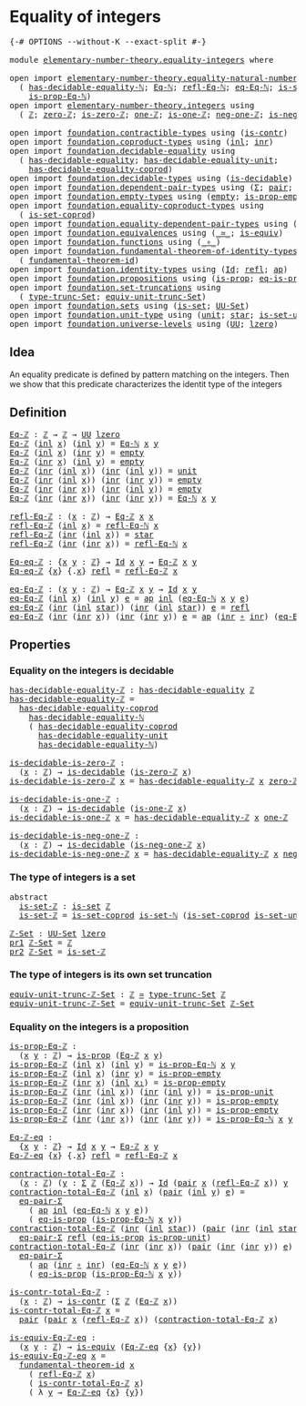 # Equality of integers

<pre class="Agda"><a id="33" class="Symbol">{-#</a> <a id="37" class="Keyword">OPTIONS</a> <a id="45" class="Pragma">--without-K</a> <a id="57" class="Pragma">--exact-split</a> <a id="71" class="Symbol">#-}</a>

<a id="76" class="Keyword">module</a> <a id="83" href="elementary-number-theory.equality-integers.html" class="Module">elementary-number-theory.equality-integers</a> <a id="126" class="Keyword">where</a>

<a id="133" class="Keyword">open</a> <a id="138" class="Keyword">import</a> <a id="145" href="elementary-number-theory.equality-natural-numbers.html" class="Module">elementary-number-theory.equality-natural-numbers</a> <a id="195" class="Keyword">using</a>
  <a id="203" class="Symbol">(</a> <a id="205" href="elementary-number-theory.equality-natural-numbers.html#2678" class="Function">has-decidable-equality-ℕ</a><a id="229" class="Symbol">;</a> <a id="231" href="elementary-number-theory.equality-natural-numbers.html#1527" class="Function">Eq-ℕ</a><a id="235" class="Symbol">;</a> <a id="237" href="elementary-number-theory.equality-natural-numbers.html#1938" class="Function">refl-Eq-ℕ</a><a id="246" class="Symbol">;</a> <a id="248" href="elementary-number-theory.equality-natural-numbers.html#2106" class="Function">eq-Eq-ℕ</a><a id="255" class="Symbol">;</a> <a id="257" href="elementary-number-theory.equality-natural-numbers.html#2249" class="Function">is-set-ℕ</a><a id="265" class="Symbol">;</a>
    <a id="271" href="elementary-number-theory.equality-natural-numbers.html#1689" class="Function">is-prop-Eq-ℕ</a><a id="283" class="Symbol">)</a>
<a id="285" class="Keyword">open</a> <a id="290" class="Keyword">import</a> <a id="297" href="elementary-number-theory.integers.html" class="Module">elementary-number-theory.integers</a> <a id="331" class="Keyword">using</a>
  <a id="339" class="Symbol">(</a> <a id="341" href="elementary-number-theory.integers.html#1867" class="Function">ℤ</a><a id="342" class="Symbol">;</a> <a id="344" href="elementary-number-theory.integers.html#2119" class="Function">zero-ℤ</a><a id="350" class="Symbol">;</a> <a id="352" href="elementary-number-theory.integers.html#2155" class="Function">is-zero-ℤ</a><a id="361" class="Symbol">;</a> <a id="363" href="elementary-number-theory.integers.html#2360" class="Function">one-ℤ</a><a id="368" class="Symbol">;</a> <a id="370" href="elementary-number-theory.integers.html#2393" class="Function">is-one-ℤ</a><a id="378" class="Symbol">;</a> <a id="380" href="elementary-number-theory.integers.html#1995" class="Function">neg-one-ℤ</a><a id="389" class="Symbol">;</a> <a id="391" href="elementary-number-theory.integers.html#2036" class="Function">is-neg-one-ℤ</a><a id="403" class="Symbol">)</a>

<a id="406" class="Keyword">open</a> <a id="411" class="Keyword">import</a> <a id="418" href="foundation.contractible-types.html" class="Module">foundation.contractible-types</a> <a id="448" class="Keyword">using</a> <a id="454" class="Symbol">(</a><a id="455" href="foundation-core.contractible-types.html#992" class="Function">is-contr</a><a id="463" class="Symbol">)</a>
<a id="465" class="Keyword">open</a> <a id="470" class="Keyword">import</a> <a id="477" href="foundation.coproduct-types.html" class="Module">foundation.coproduct-types</a> <a id="504" class="Keyword">using</a> <a id="510" class="Symbol">(</a><a id="511" href="foundation.coproduct-types.html#1239" class="InductiveConstructor">inl</a><a id="514" class="Symbol">;</a> <a id="516" href="foundation.coproduct-types.html#1262" class="InductiveConstructor">inr</a><a id="519" class="Symbol">)</a>
<a id="521" class="Keyword">open</a> <a id="526" class="Keyword">import</a> <a id="533" href="foundation.decidable-equality.html" class="Module">foundation.decidable-equality</a> <a id="563" class="Keyword">using</a>
  <a id="571" class="Symbol">(</a> <a id="573" href="foundation.decidable-equality.html#1785" class="Function">has-decidable-equality</a><a id="595" class="Symbol">;</a> <a id="597" href="foundation.decidable-equality.html#2346" class="Function">has-decidable-equality-unit</a><a id="624" class="Symbol">;</a>
    <a id="630" href="foundation.decidable-equality.html#10237" class="Function">has-decidable-equality-coprod</a><a id="659" class="Symbol">)</a>
<a id="661" class="Keyword">open</a> <a id="666" class="Keyword">import</a> <a id="673" href="foundation.decidable-types.html" class="Module">foundation.decidable-types</a> <a id="700" class="Keyword">using</a> <a id="706" class="Symbol">(</a><a id="707" href="foundation.decidable-types.html#1905" class="Function">is-decidable</a><a id="719" class="Symbol">)</a>
<a id="721" class="Keyword">open</a> <a id="726" class="Keyword">import</a> <a id="733" href="foundation.dependent-pair-types.html" class="Module">foundation.dependent-pair-types</a> <a id="765" class="Keyword">using</a> <a id="771" class="Symbol">(</a><a id="772" href="foundation-core.dependent-pair-types.html#502" class="Record">Σ</a><a id="773" class="Symbol">;</a> <a id="775" href="foundation-core.dependent-pair-types.html#575" class="InductiveConstructor">pair</a><a id="779" class="Symbol">;</a> <a id="781" href="foundation-core.dependent-pair-types.html#592" class="Field">pr1</a><a id="784" class="Symbol">;</a> <a id="786" href="foundation-core.dependent-pair-types.html#604" class="Field">pr2</a><a id="789" class="Symbol">)</a>
<a id="791" class="Keyword">open</a> <a id="796" class="Keyword">import</a> <a id="803" href="foundation.empty-types.html" class="Module">foundation.empty-types</a> <a id="826" class="Keyword">using</a> <a id="832" class="Symbol">(</a><a id="833" href="foundation-core.empty-types.html#1044" class="Datatype">empty</a><a id="838" class="Symbol">;</a> <a id="840" href="foundation-core.empty-types.html#2364" class="Function">is-prop-empty</a><a id="853" class="Symbol">)</a>
<a id="855" class="Keyword">open</a> <a id="860" class="Keyword">import</a> <a id="867" href="foundation.equality-coproduct-types.html" class="Module">foundation.equality-coproduct-types</a> <a id="903" class="Keyword">using</a>
  <a id="911" class="Symbol">(</a> <a id="913" href="foundation.equality-coproduct-types.html#11156" class="Function">is-set-coprod</a><a id="926" class="Symbol">)</a>
<a id="928" class="Keyword">open</a> <a id="933" class="Keyword">import</a> <a id="940" href="foundation.equality-dependent-pair-types.html" class="Module">foundation.equality-dependent-pair-types</a> <a id="981" class="Keyword">using</a> <a id="987" class="Symbol">(</a><a id="988" href="foundation.equality-dependent-pair-types.html#1372" class="Function">eq-pair-Σ</a><a id="997" class="Symbol">)</a>
<a id="999" class="Keyword">open</a> <a id="1004" class="Keyword">import</a> <a id="1011" href="foundation.equivalences.html" class="Module">foundation.equivalences</a> <a id="1035" class="Keyword">using</a> <a id="1041" class="Symbol">(</a><a id="1042" href="foundation-core.equivalences.html#1607" class="Function Operator">_≃_</a><a id="1045" class="Symbol">;</a> <a id="1047" href="foundation-core.equivalences.html#1542" class="Function">is-equiv</a><a id="1055" class="Symbol">)</a>
<a id="1057" class="Keyword">open</a> <a id="1062" class="Keyword">import</a> <a id="1069" href="foundation.functions.html" class="Module">foundation.functions</a> <a id="1090" class="Keyword">using</a> <a id="1096" class="Symbol">(</a><a id="1097" href="foundation-core.functions.html#407" class="Function Operator">_∘_</a><a id="1100" class="Symbol">)</a>
<a id="1102" class="Keyword">open</a> <a id="1107" class="Keyword">import</a> <a id="1114" href="foundation.fundamental-theorem-of-identity-types.html" class="Module">foundation.fundamental-theorem-of-identity-types</a> <a id="1163" class="Keyword">using</a>
  <a id="1171" class="Symbol">(</a> <a id="1173" href="foundation-core.fundamental-theorem-of-identity-types.html#1888" class="Function">fundamental-theorem-id</a><a id="1195" class="Symbol">)</a>
<a id="1197" class="Keyword">open</a> <a id="1202" class="Keyword">import</a> <a id="1209" href="foundation.identity-types.html" class="Module">foundation.identity-types</a> <a id="1235" class="Keyword">using</a> <a id="1241" class="Symbol">(</a><a id="1242" href="foundation-core.identity-types.html#1754" class="Datatype">Id</a><a id="1244" class="Symbol">;</a> <a id="1246" href="foundation-core.identity-types.html#1807" class="InductiveConstructor">refl</a><a id="1250" class="Symbol">;</a> <a id="1252" href="foundation-core.identity-types.html#3990" class="Function">ap</a><a id="1254" class="Symbol">)</a>
<a id="1256" class="Keyword">open</a> <a id="1261" class="Keyword">import</a> <a id="1268" href="foundation.propositions.html" class="Module">foundation.propositions</a> <a id="1292" class="Keyword">using</a> <a id="1298" class="Symbol">(</a><a id="1299" href="foundation-core.propositions.html#1295" class="Function">is-prop</a><a id="1306" class="Symbol">;</a> <a id="1308" href="foundation-core.propositions.html#2707" class="Function">eq-is-prop</a><a id="1318" class="Symbol">)</a>
<a id="1320" class="Keyword">open</a> <a id="1325" class="Keyword">import</a> <a id="1332" href="foundation.set-truncations.html" class="Module">foundation.set-truncations</a> <a id="1359" class="Keyword">using</a>
  <a id="1367" class="Symbol">(</a> <a id="1369" href="foundation.set-truncations.html#3498" class="Postulate">type-trunc-Set</a><a id="1383" class="Symbol">;</a> <a id="1385" href="foundation.set-truncations.html#14769" class="Function">equiv-unit-trunc-Set</a><a id="1405" class="Symbol">)</a>
<a id="1407" class="Keyword">open</a> <a id="1412" class="Keyword">import</a> <a id="1419" href="foundation.sets.html" class="Module">foundation.sets</a> <a id="1435" class="Keyword">using</a> <a id="1441" class="Symbol">(</a><a id="1442" href="foundation-core.sets.html#1099" class="Function">is-set</a><a id="1448" class="Symbol">;</a> <a id="1450" href="foundation-core.sets.html#1177" class="Function">UU-Set</a><a id="1456" class="Symbol">)</a>
<a id="1458" class="Keyword">open</a> <a id="1463" class="Keyword">import</a> <a id="1470" href="foundation.unit-type.html" class="Module">foundation.unit-type</a> <a id="1491" class="Keyword">using</a> <a id="1497" class="Symbol">(</a><a id="1498" href="foundation.unit-type.html#1075" class="Datatype">unit</a><a id="1502" class="Symbol">;</a> <a id="1504" href="foundation.unit-type.html#1099" class="InductiveConstructor">star</a><a id="1508" class="Symbol">;</a> <a id="1510" href="foundation.unit-type.html#3094" class="Function">is-set-unit</a><a id="1521" class="Symbol">;</a> <a id="1523" href="foundation.unit-type.html#2889" class="Function">is-prop-unit</a><a id="1535" class="Symbol">)</a>
<a id="1537" class="Keyword">open</a> <a id="1542" class="Keyword">import</a> <a id="1549" href="foundation.universe-levels.html" class="Module">foundation.universe-levels</a> <a id="1576" class="Keyword">using</a> <a id="1582" class="Symbol">(</a><a id="1583" href="foundation-core.universe-levels.html#222" class="Primitive">UU</a><a id="1585" class="Symbol">;</a> <a id="1587" href="Agda.Primitive.html#764" class="Primitive">lzero</a><a id="1592" class="Symbol">)</a>
</pre>
## Idea

An equality predicate is defined by pattern matching on the integers. Then we show that this predicate characterizes the identit type of the integers

## Definition

<pre class="Agda"><a id="Eq-ℤ"></a><a id="1782" href="elementary-number-theory.equality-integers.html#1782" class="Function">Eq-ℤ</a> <a id="1787" class="Symbol">:</a> <a id="1789" href="elementary-number-theory.integers.html#1867" class="Function">ℤ</a> <a id="1791" class="Symbol">→</a> <a id="1793" href="elementary-number-theory.integers.html#1867" class="Function">ℤ</a> <a id="1795" class="Symbol">→</a> <a id="1797" href="foundation-core.universe-levels.html#222" class="Primitive">UU</a> <a id="1800" href="Agda.Primitive.html#764" class="Primitive">lzero</a>
<a id="1806" href="elementary-number-theory.equality-integers.html#1782" class="Function">Eq-ℤ</a> <a id="1811" class="Symbol">(</a><a id="1812" href="foundation.coproduct-types.html#1239" class="InductiveConstructor">inl</a> <a id="1816" href="elementary-number-theory.equality-integers.html#1816" class="Bound">x</a><a id="1817" class="Symbol">)</a> <a id="1819" class="Symbol">(</a><a id="1820" href="foundation.coproduct-types.html#1239" class="InductiveConstructor">inl</a> <a id="1824" href="elementary-number-theory.equality-integers.html#1824" class="Bound">y</a><a id="1825" class="Symbol">)</a> <a id="1827" class="Symbol">=</a> <a id="1829" href="elementary-number-theory.equality-natural-numbers.html#1527" class="Function">Eq-ℕ</a> <a id="1834" href="elementary-number-theory.equality-integers.html#1816" class="Bound">x</a> <a id="1836" href="elementary-number-theory.equality-integers.html#1824" class="Bound">y</a>
<a id="1838" href="elementary-number-theory.equality-integers.html#1782" class="Function">Eq-ℤ</a> <a id="1843" class="Symbol">(</a><a id="1844" href="foundation.coproduct-types.html#1239" class="InductiveConstructor">inl</a> <a id="1848" href="elementary-number-theory.equality-integers.html#1848" class="Bound">x</a><a id="1849" class="Symbol">)</a> <a id="1851" class="Symbol">(</a><a id="1852" href="foundation.coproduct-types.html#1262" class="InductiveConstructor">inr</a> <a id="1856" href="elementary-number-theory.equality-integers.html#1856" class="Bound">y</a><a id="1857" class="Symbol">)</a> <a id="1859" class="Symbol">=</a> <a id="1861" href="foundation-core.empty-types.html#1044" class="Datatype">empty</a>
<a id="1867" href="elementary-number-theory.equality-integers.html#1782" class="Function">Eq-ℤ</a> <a id="1872" class="Symbol">(</a><a id="1873" href="foundation.coproduct-types.html#1262" class="InductiveConstructor">inr</a> <a id="1877" href="elementary-number-theory.equality-integers.html#1877" class="Bound">x</a><a id="1878" class="Symbol">)</a> <a id="1880" class="Symbol">(</a><a id="1881" href="foundation.coproduct-types.html#1239" class="InductiveConstructor">inl</a> <a id="1885" href="elementary-number-theory.equality-integers.html#1885" class="Bound">y</a><a id="1886" class="Symbol">)</a> <a id="1888" class="Symbol">=</a> <a id="1890" href="foundation-core.empty-types.html#1044" class="Datatype">empty</a>
<a id="1896" href="elementary-number-theory.equality-integers.html#1782" class="Function">Eq-ℤ</a> <a id="1901" class="Symbol">(</a><a id="1902" href="foundation.coproduct-types.html#1262" class="InductiveConstructor">inr</a> <a id="1906" class="Symbol">(</a><a id="1907" href="foundation.coproduct-types.html#1239" class="InductiveConstructor">inl</a> <a id="1911" href="elementary-number-theory.equality-integers.html#1911" class="Bound">x</a><a id="1912" class="Symbol">))</a> <a id="1915" class="Symbol">(</a><a id="1916" href="foundation.coproduct-types.html#1262" class="InductiveConstructor">inr</a> <a id="1920" class="Symbol">(</a><a id="1921" href="foundation.coproduct-types.html#1239" class="InductiveConstructor">inl</a> <a id="1925" href="elementary-number-theory.equality-integers.html#1925" class="Bound">y</a><a id="1926" class="Symbol">))</a> <a id="1929" class="Symbol">=</a> <a id="1931" href="foundation.unit-type.html#1075" class="Datatype">unit</a>
<a id="1936" href="elementary-number-theory.equality-integers.html#1782" class="Function">Eq-ℤ</a> <a id="1941" class="Symbol">(</a><a id="1942" href="foundation.coproduct-types.html#1262" class="InductiveConstructor">inr</a> <a id="1946" class="Symbol">(</a><a id="1947" href="foundation.coproduct-types.html#1239" class="InductiveConstructor">inl</a> <a id="1951" href="elementary-number-theory.equality-integers.html#1951" class="Bound">x</a><a id="1952" class="Symbol">))</a> <a id="1955" class="Symbol">(</a><a id="1956" href="foundation.coproduct-types.html#1262" class="InductiveConstructor">inr</a> <a id="1960" class="Symbol">(</a><a id="1961" href="foundation.coproduct-types.html#1262" class="InductiveConstructor">inr</a> <a id="1965" href="elementary-number-theory.equality-integers.html#1965" class="Bound">y</a><a id="1966" class="Symbol">))</a> <a id="1969" class="Symbol">=</a> <a id="1971" href="foundation-core.empty-types.html#1044" class="Datatype">empty</a>
<a id="1977" href="elementary-number-theory.equality-integers.html#1782" class="Function">Eq-ℤ</a> <a id="1982" class="Symbol">(</a><a id="1983" href="foundation.coproduct-types.html#1262" class="InductiveConstructor">inr</a> <a id="1987" class="Symbol">(</a><a id="1988" href="foundation.coproduct-types.html#1262" class="InductiveConstructor">inr</a> <a id="1992" href="elementary-number-theory.equality-integers.html#1992" class="Bound">x</a><a id="1993" class="Symbol">))</a> <a id="1996" class="Symbol">(</a><a id="1997" href="foundation.coproduct-types.html#1262" class="InductiveConstructor">inr</a> <a id="2001" class="Symbol">(</a><a id="2002" href="foundation.coproduct-types.html#1239" class="InductiveConstructor">inl</a> <a id="2006" href="elementary-number-theory.equality-integers.html#2006" class="Bound">y</a><a id="2007" class="Symbol">))</a> <a id="2010" class="Symbol">=</a> <a id="2012" href="foundation-core.empty-types.html#1044" class="Datatype">empty</a>
<a id="2018" href="elementary-number-theory.equality-integers.html#1782" class="Function">Eq-ℤ</a> <a id="2023" class="Symbol">(</a><a id="2024" href="foundation.coproduct-types.html#1262" class="InductiveConstructor">inr</a> <a id="2028" class="Symbol">(</a><a id="2029" href="foundation.coproduct-types.html#1262" class="InductiveConstructor">inr</a> <a id="2033" href="elementary-number-theory.equality-integers.html#2033" class="Bound">x</a><a id="2034" class="Symbol">))</a> <a id="2037" class="Symbol">(</a><a id="2038" href="foundation.coproduct-types.html#1262" class="InductiveConstructor">inr</a> <a id="2042" class="Symbol">(</a><a id="2043" href="foundation.coproduct-types.html#1262" class="InductiveConstructor">inr</a> <a id="2047" href="elementary-number-theory.equality-integers.html#2047" class="Bound">y</a><a id="2048" class="Symbol">))</a> <a id="2051" class="Symbol">=</a> <a id="2053" href="elementary-number-theory.equality-natural-numbers.html#1527" class="Function">Eq-ℕ</a> <a id="2058" href="elementary-number-theory.equality-integers.html#2033" class="Bound">x</a> <a id="2060" href="elementary-number-theory.equality-integers.html#2047" class="Bound">y</a>

<a id="refl-Eq-ℤ"></a><a id="2063" href="elementary-number-theory.equality-integers.html#2063" class="Function">refl-Eq-ℤ</a> <a id="2073" class="Symbol">:</a> <a id="2075" class="Symbol">(</a><a id="2076" href="elementary-number-theory.equality-integers.html#2076" class="Bound">x</a> <a id="2078" class="Symbol">:</a> <a id="2080" href="elementary-number-theory.integers.html#1867" class="Function">ℤ</a><a id="2081" class="Symbol">)</a> <a id="2083" class="Symbol">→</a> <a id="2085" href="elementary-number-theory.equality-integers.html#1782" class="Function">Eq-ℤ</a> <a id="2090" href="elementary-number-theory.equality-integers.html#2076" class="Bound">x</a> <a id="2092" href="elementary-number-theory.equality-integers.html#2076" class="Bound">x</a>
<a id="2094" href="elementary-number-theory.equality-integers.html#2063" class="Function">refl-Eq-ℤ</a> <a id="2104" class="Symbol">(</a><a id="2105" href="foundation.coproduct-types.html#1239" class="InductiveConstructor">inl</a> <a id="2109" href="elementary-number-theory.equality-integers.html#2109" class="Bound">x</a><a id="2110" class="Symbol">)</a> <a id="2112" class="Symbol">=</a> <a id="2114" href="elementary-number-theory.equality-natural-numbers.html#1938" class="Function">refl-Eq-ℕ</a> <a id="2124" href="elementary-number-theory.equality-integers.html#2109" class="Bound">x</a>
<a id="2126" href="elementary-number-theory.equality-integers.html#2063" class="Function">refl-Eq-ℤ</a> <a id="2136" class="Symbol">(</a><a id="2137" href="foundation.coproduct-types.html#1262" class="InductiveConstructor">inr</a> <a id="2141" class="Symbol">(</a><a id="2142" href="foundation.coproduct-types.html#1239" class="InductiveConstructor">inl</a> <a id="2146" href="elementary-number-theory.equality-integers.html#2146" class="Bound">x</a><a id="2147" class="Symbol">))</a> <a id="2150" class="Symbol">=</a> <a id="2152" href="foundation.unit-type.html#1099" class="InductiveConstructor">star</a>
<a id="2157" href="elementary-number-theory.equality-integers.html#2063" class="Function">refl-Eq-ℤ</a> <a id="2167" class="Symbol">(</a><a id="2168" href="foundation.coproduct-types.html#1262" class="InductiveConstructor">inr</a> <a id="2172" class="Symbol">(</a><a id="2173" href="foundation.coproduct-types.html#1262" class="InductiveConstructor">inr</a> <a id="2177" href="elementary-number-theory.equality-integers.html#2177" class="Bound">x</a><a id="2178" class="Symbol">))</a> <a id="2181" class="Symbol">=</a> <a id="2183" href="elementary-number-theory.equality-natural-numbers.html#1938" class="Function">refl-Eq-ℕ</a> <a id="2193" href="elementary-number-theory.equality-integers.html#2177" class="Bound">x</a>

<a id="Eq-eq-ℤ"></a><a id="2196" href="elementary-number-theory.equality-integers.html#2196" class="Function">Eq-eq-ℤ</a> <a id="2204" class="Symbol">:</a> <a id="2206" class="Symbol">{</a><a id="2207" href="elementary-number-theory.equality-integers.html#2207" class="Bound">x</a> <a id="2209" href="elementary-number-theory.equality-integers.html#2209" class="Bound">y</a> <a id="2211" class="Symbol">:</a> <a id="2213" href="elementary-number-theory.integers.html#1867" class="Function">ℤ</a><a id="2214" class="Symbol">}</a> <a id="2216" class="Symbol">→</a> <a id="2218" href="foundation-core.identity-types.html#1754" class="Datatype">Id</a> <a id="2221" href="elementary-number-theory.equality-integers.html#2207" class="Bound">x</a> <a id="2223" href="elementary-number-theory.equality-integers.html#2209" class="Bound">y</a> <a id="2225" class="Symbol">→</a> <a id="2227" href="elementary-number-theory.equality-integers.html#1782" class="Function">Eq-ℤ</a> <a id="2232" href="elementary-number-theory.equality-integers.html#2207" class="Bound">x</a> <a id="2234" href="elementary-number-theory.equality-integers.html#2209" class="Bound">y</a>
<a id="2236" href="elementary-number-theory.equality-integers.html#2196" class="Function">Eq-eq-ℤ</a> <a id="2244" class="Symbol">{</a><a id="2245" href="elementary-number-theory.equality-integers.html#2245" class="Bound">x</a><a id="2246" class="Symbol">}</a> <a id="2248" class="Symbol">{</a><a id="2249" class="DottedPattern Symbol">.</a><a id="2250" href="elementary-number-theory.equality-integers.html#2245" class="DottedPattern Bound">x</a><a id="2251" class="Symbol">}</a> <a id="2253" href="foundation-core.identity-types.html#1807" class="InductiveConstructor">refl</a> <a id="2258" class="Symbol">=</a> <a id="2260" href="elementary-number-theory.equality-integers.html#2063" class="Function">refl-Eq-ℤ</a> <a id="2270" href="elementary-number-theory.equality-integers.html#2245" class="Bound">x</a>

<a id="eq-Eq-ℤ"></a><a id="2273" href="elementary-number-theory.equality-integers.html#2273" class="Function">eq-Eq-ℤ</a> <a id="2281" class="Symbol">:</a> <a id="2283" class="Symbol">(</a><a id="2284" href="elementary-number-theory.equality-integers.html#2284" class="Bound">x</a> <a id="2286" href="elementary-number-theory.equality-integers.html#2286" class="Bound">y</a> <a id="2288" class="Symbol">:</a> <a id="2290" href="elementary-number-theory.integers.html#1867" class="Function">ℤ</a><a id="2291" class="Symbol">)</a> <a id="2293" class="Symbol">→</a> <a id="2295" href="elementary-number-theory.equality-integers.html#1782" class="Function">Eq-ℤ</a> <a id="2300" href="elementary-number-theory.equality-integers.html#2284" class="Bound">x</a> <a id="2302" href="elementary-number-theory.equality-integers.html#2286" class="Bound">y</a> <a id="2304" class="Symbol">→</a> <a id="2306" href="foundation-core.identity-types.html#1754" class="Datatype">Id</a> <a id="2309" href="elementary-number-theory.equality-integers.html#2284" class="Bound">x</a> <a id="2311" href="elementary-number-theory.equality-integers.html#2286" class="Bound">y</a>
<a id="2313" href="elementary-number-theory.equality-integers.html#2273" class="Function">eq-Eq-ℤ</a> <a id="2321" class="Symbol">(</a><a id="2322" href="foundation.coproduct-types.html#1239" class="InductiveConstructor">inl</a> <a id="2326" href="elementary-number-theory.equality-integers.html#2326" class="Bound">x</a><a id="2327" class="Symbol">)</a> <a id="2329" class="Symbol">(</a><a id="2330" href="foundation.coproduct-types.html#1239" class="InductiveConstructor">inl</a> <a id="2334" href="elementary-number-theory.equality-integers.html#2334" class="Bound">y</a><a id="2335" class="Symbol">)</a> <a id="2337" href="elementary-number-theory.equality-integers.html#2337" class="Bound">e</a> <a id="2339" class="Symbol">=</a> <a id="2341" href="foundation-core.identity-types.html#3990" class="Function">ap</a> <a id="2344" href="foundation.coproduct-types.html#1239" class="InductiveConstructor">inl</a> <a id="2348" class="Symbol">(</a><a id="2349" href="elementary-number-theory.equality-natural-numbers.html#2106" class="Function">eq-Eq-ℕ</a> <a id="2357" href="elementary-number-theory.equality-integers.html#2326" class="Bound">x</a> <a id="2359" href="elementary-number-theory.equality-integers.html#2334" class="Bound">y</a> <a id="2361" href="elementary-number-theory.equality-integers.html#2337" class="Bound">e</a><a id="2362" class="Symbol">)</a>
<a id="2364" href="elementary-number-theory.equality-integers.html#2273" class="Function">eq-Eq-ℤ</a> <a id="2372" class="Symbol">(</a><a id="2373" href="foundation.coproduct-types.html#1262" class="InductiveConstructor">inr</a> <a id="2377" class="Symbol">(</a><a id="2378" href="foundation.coproduct-types.html#1239" class="InductiveConstructor">inl</a> <a id="2382" href="foundation.unit-type.html#1099" class="InductiveConstructor">star</a><a id="2386" class="Symbol">))</a> <a id="2389" class="Symbol">(</a><a id="2390" href="foundation.coproduct-types.html#1262" class="InductiveConstructor">inr</a> <a id="2394" class="Symbol">(</a><a id="2395" href="foundation.coproduct-types.html#1239" class="InductiveConstructor">inl</a> <a id="2399" href="foundation.unit-type.html#1099" class="InductiveConstructor">star</a><a id="2403" class="Symbol">))</a> <a id="2406" href="elementary-number-theory.equality-integers.html#2406" class="Bound">e</a> <a id="2408" class="Symbol">=</a> <a id="2410" href="foundation-core.identity-types.html#1807" class="InductiveConstructor">refl</a>
<a id="2415" href="elementary-number-theory.equality-integers.html#2273" class="Function">eq-Eq-ℤ</a> <a id="2423" class="Symbol">(</a><a id="2424" href="foundation.coproduct-types.html#1262" class="InductiveConstructor">inr</a> <a id="2428" class="Symbol">(</a><a id="2429" href="foundation.coproduct-types.html#1262" class="InductiveConstructor">inr</a> <a id="2433" href="elementary-number-theory.equality-integers.html#2433" class="Bound">x</a><a id="2434" class="Symbol">))</a> <a id="2437" class="Symbol">(</a><a id="2438" href="foundation.coproduct-types.html#1262" class="InductiveConstructor">inr</a> <a id="2442" class="Symbol">(</a><a id="2443" href="foundation.coproduct-types.html#1262" class="InductiveConstructor">inr</a> <a id="2447" href="elementary-number-theory.equality-integers.html#2447" class="Bound">y</a><a id="2448" class="Symbol">))</a> <a id="2451" href="elementary-number-theory.equality-integers.html#2451" class="Bound">e</a> <a id="2453" class="Symbol">=</a> <a id="2455" href="foundation-core.identity-types.html#3990" class="Function">ap</a> <a id="2458" class="Symbol">(</a><a id="2459" href="foundation.coproduct-types.html#1262" class="InductiveConstructor">inr</a> <a id="2463" href="foundation-core.functions.html#407" class="Function Operator">∘</a> <a id="2465" href="foundation.coproduct-types.html#1262" class="InductiveConstructor">inr</a><a id="2468" class="Symbol">)</a> <a id="2470" class="Symbol">(</a><a id="2471" href="elementary-number-theory.equality-natural-numbers.html#2106" class="Function">eq-Eq-ℕ</a> <a id="2479" href="elementary-number-theory.equality-integers.html#2433" class="Bound">x</a> <a id="2481" href="elementary-number-theory.equality-integers.html#2447" class="Bound">y</a> <a id="2483" href="elementary-number-theory.equality-integers.html#2451" class="Bound">e</a><a id="2484" class="Symbol">)</a>
</pre>
## Properties

### Equality on the integers is decidable

<pre class="Agda"><a id="has-decidable-equality-ℤ"></a><a id="2557" href="elementary-number-theory.equality-integers.html#2557" class="Function">has-decidable-equality-ℤ</a> <a id="2582" class="Symbol">:</a> <a id="2584" href="foundation.decidable-equality.html#1785" class="Function">has-decidable-equality</a> <a id="2607" href="elementary-number-theory.integers.html#1867" class="Function">ℤ</a>
<a id="2609" href="elementary-number-theory.equality-integers.html#2557" class="Function">has-decidable-equality-ℤ</a> <a id="2634" class="Symbol">=</a>
  <a id="2638" href="foundation.decidable-equality.html#10237" class="Function">has-decidable-equality-coprod</a>
    <a id="2672" href="elementary-number-theory.equality-natural-numbers.html#2678" class="Function">has-decidable-equality-ℕ</a>
    <a id="2701" class="Symbol">(</a> <a id="2703" href="foundation.decidable-equality.html#10237" class="Function">has-decidable-equality-coprod</a>
      <a id="2739" href="foundation.decidable-equality.html#2346" class="Function">has-decidable-equality-unit</a>
      <a id="2773" href="elementary-number-theory.equality-natural-numbers.html#2678" class="Function">has-decidable-equality-ℕ</a><a id="2797" class="Symbol">)</a>

<a id="is-decidable-is-zero-ℤ"></a><a id="2800" href="elementary-number-theory.equality-integers.html#2800" class="Function">is-decidable-is-zero-ℤ</a> <a id="2823" class="Symbol">:</a>
  <a id="2827" class="Symbol">(</a><a id="2828" href="elementary-number-theory.equality-integers.html#2828" class="Bound">x</a> <a id="2830" class="Symbol">:</a> <a id="2832" href="elementary-number-theory.integers.html#1867" class="Function">ℤ</a><a id="2833" class="Symbol">)</a> <a id="2835" class="Symbol">→</a> <a id="2837" href="foundation.decidable-types.html#1905" class="Function">is-decidable</a> <a id="2850" class="Symbol">(</a><a id="2851" href="elementary-number-theory.integers.html#2155" class="Function">is-zero-ℤ</a> <a id="2861" href="elementary-number-theory.equality-integers.html#2828" class="Bound">x</a><a id="2862" class="Symbol">)</a>
<a id="2864" href="elementary-number-theory.equality-integers.html#2800" class="Function">is-decidable-is-zero-ℤ</a> <a id="2887" href="elementary-number-theory.equality-integers.html#2887" class="Bound">x</a> <a id="2889" class="Symbol">=</a> <a id="2891" href="elementary-number-theory.equality-integers.html#2557" class="Function">has-decidable-equality-ℤ</a> <a id="2916" href="elementary-number-theory.equality-integers.html#2887" class="Bound">x</a> <a id="2918" href="elementary-number-theory.integers.html#2119" class="Function">zero-ℤ</a>

<a id="is-decidable-is-one-ℤ"></a><a id="2926" href="elementary-number-theory.equality-integers.html#2926" class="Function">is-decidable-is-one-ℤ</a> <a id="2948" class="Symbol">:</a>
  <a id="2952" class="Symbol">(</a><a id="2953" href="elementary-number-theory.equality-integers.html#2953" class="Bound">x</a> <a id="2955" class="Symbol">:</a> <a id="2957" href="elementary-number-theory.integers.html#1867" class="Function">ℤ</a><a id="2958" class="Symbol">)</a> <a id="2960" class="Symbol">→</a> <a id="2962" href="foundation.decidable-types.html#1905" class="Function">is-decidable</a> <a id="2975" class="Symbol">(</a><a id="2976" href="elementary-number-theory.integers.html#2393" class="Function">is-one-ℤ</a> <a id="2985" href="elementary-number-theory.equality-integers.html#2953" class="Bound">x</a><a id="2986" class="Symbol">)</a>
<a id="2988" href="elementary-number-theory.equality-integers.html#2926" class="Function">is-decidable-is-one-ℤ</a> <a id="3010" href="elementary-number-theory.equality-integers.html#3010" class="Bound">x</a> <a id="3012" class="Symbol">=</a> <a id="3014" href="elementary-number-theory.equality-integers.html#2557" class="Function">has-decidable-equality-ℤ</a> <a id="3039" href="elementary-number-theory.equality-integers.html#3010" class="Bound">x</a> <a id="3041" href="elementary-number-theory.integers.html#2360" class="Function">one-ℤ</a>

<a id="is-decidable-is-neg-one-ℤ"></a><a id="3048" href="elementary-number-theory.equality-integers.html#3048" class="Function">is-decidable-is-neg-one-ℤ</a> <a id="3074" class="Symbol">:</a>
  <a id="3078" class="Symbol">(</a><a id="3079" href="elementary-number-theory.equality-integers.html#3079" class="Bound">x</a> <a id="3081" class="Symbol">:</a> <a id="3083" href="elementary-number-theory.integers.html#1867" class="Function">ℤ</a><a id="3084" class="Symbol">)</a> <a id="3086" class="Symbol">→</a> <a id="3088" href="foundation.decidable-types.html#1905" class="Function">is-decidable</a> <a id="3101" class="Symbol">(</a><a id="3102" href="elementary-number-theory.integers.html#2036" class="Function">is-neg-one-ℤ</a> <a id="3115" href="elementary-number-theory.equality-integers.html#3079" class="Bound">x</a><a id="3116" class="Symbol">)</a>
<a id="3118" href="elementary-number-theory.equality-integers.html#3048" class="Function">is-decidable-is-neg-one-ℤ</a> <a id="3144" href="elementary-number-theory.equality-integers.html#3144" class="Bound">x</a> <a id="3146" class="Symbol">=</a> <a id="3148" href="elementary-number-theory.equality-integers.html#2557" class="Function">has-decidable-equality-ℤ</a> <a id="3173" href="elementary-number-theory.equality-integers.html#3144" class="Bound">x</a> <a id="3175" href="elementary-number-theory.integers.html#1995" class="Function">neg-one-ℤ</a>
</pre>
### The type of integers is a set

<pre class="Agda"><a id="3233" class="Keyword">abstract</a>
  <a id="is-set-ℤ"></a><a id="3244" href="elementary-number-theory.equality-integers.html#3244" class="Function">is-set-ℤ</a> <a id="3253" class="Symbol">:</a> <a id="3255" href="foundation-core.sets.html#1099" class="Function">is-set</a> <a id="3262" href="elementary-number-theory.integers.html#1867" class="Function">ℤ</a>
  <a id="3266" href="elementary-number-theory.equality-integers.html#3244" class="Function">is-set-ℤ</a> <a id="3275" class="Symbol">=</a> <a id="3277" href="foundation.equality-coproduct-types.html#11156" class="Function">is-set-coprod</a> <a id="3291" href="elementary-number-theory.equality-natural-numbers.html#2249" class="Function">is-set-ℕ</a> <a id="3300" class="Symbol">(</a><a id="3301" href="foundation.equality-coproduct-types.html#11156" class="Function">is-set-coprod</a> <a id="3315" href="foundation.unit-type.html#3094" class="Function">is-set-unit</a> <a id="3327" href="elementary-number-theory.equality-natural-numbers.html#2249" class="Function">is-set-ℕ</a><a id="3335" class="Symbol">)</a>

<a id="ℤ-Set"></a><a id="3338" href="elementary-number-theory.equality-integers.html#3338" class="Function">ℤ-Set</a> <a id="3344" class="Symbol">:</a> <a id="3346" href="foundation-core.sets.html#1177" class="Function">UU-Set</a> <a id="3353" href="Agda.Primitive.html#764" class="Primitive">lzero</a>
<a id="3359" href="foundation-core.dependent-pair-types.html#592" class="Field">pr1</a> <a id="3363" href="elementary-number-theory.equality-integers.html#3338" class="Function">ℤ-Set</a> <a id="3369" class="Symbol">=</a> <a id="3371" href="elementary-number-theory.integers.html#1867" class="Function">ℤ</a>
<a id="3373" href="foundation-core.dependent-pair-types.html#604" class="Field">pr2</a> <a id="3377" href="elementary-number-theory.equality-integers.html#3338" class="Function">ℤ-Set</a> <a id="3383" class="Symbol">=</a> <a id="3385" href="elementary-number-theory.equality-integers.html#3244" class="Function">is-set-ℤ</a>
</pre>
### The type of integers is its own set truncation

<pre class="Agda"><a id="equiv-unit-trunc-ℤ-Set"></a><a id="3459" href="elementary-number-theory.equality-integers.html#3459" class="Function">equiv-unit-trunc-ℤ-Set</a> <a id="3482" class="Symbol">:</a> <a id="3484" href="elementary-number-theory.integers.html#1867" class="Function">ℤ</a> <a id="3486" href="foundation-core.equivalences.html#1607" class="Function Operator">≃</a> <a id="3488" href="foundation.set-truncations.html#3498" class="Postulate">type-trunc-Set</a> <a id="3503" href="elementary-number-theory.integers.html#1867" class="Function">ℤ</a>
<a id="3505" href="elementary-number-theory.equality-integers.html#3459" class="Function">equiv-unit-trunc-ℤ-Set</a> <a id="3528" class="Symbol">=</a> <a id="3530" href="foundation.set-truncations.html#14769" class="Function">equiv-unit-trunc-Set</a> <a id="3551" href="elementary-number-theory.equality-integers.html#3338" class="Function">ℤ-Set</a>
</pre>
### Equality on the integers is a proposition

<pre class="Agda"><a id="is-prop-Eq-ℤ"></a><a id="3617" href="elementary-number-theory.equality-integers.html#3617" class="Function">is-prop-Eq-ℤ</a> <a id="3630" class="Symbol">:</a>
  <a id="3634" class="Symbol">(</a><a id="3635" href="elementary-number-theory.equality-integers.html#3635" class="Bound">x</a> <a id="3637" href="elementary-number-theory.equality-integers.html#3637" class="Bound">y</a> <a id="3639" class="Symbol">:</a> <a id="3641" href="elementary-number-theory.integers.html#1867" class="Function">ℤ</a><a id="3642" class="Symbol">)</a> <a id="3644" class="Symbol">→</a> <a id="3646" href="foundation-core.propositions.html#1295" class="Function">is-prop</a> <a id="3654" class="Symbol">(</a><a id="3655" href="elementary-number-theory.equality-integers.html#1782" class="Function">Eq-ℤ</a> <a id="3660" href="elementary-number-theory.equality-integers.html#3635" class="Bound">x</a> <a id="3662" href="elementary-number-theory.equality-integers.html#3637" class="Bound">y</a><a id="3663" class="Symbol">)</a>
<a id="3665" href="elementary-number-theory.equality-integers.html#3617" class="Function">is-prop-Eq-ℤ</a> <a id="3678" class="Symbol">(</a><a id="3679" href="foundation.coproduct-types.html#1239" class="InductiveConstructor">inl</a> <a id="3683" href="elementary-number-theory.equality-integers.html#3683" class="Bound">x</a><a id="3684" class="Symbol">)</a> <a id="3686" class="Symbol">(</a><a id="3687" href="foundation.coproduct-types.html#1239" class="InductiveConstructor">inl</a> <a id="3691" href="elementary-number-theory.equality-integers.html#3691" class="Bound">y</a><a id="3692" class="Symbol">)</a> <a id="3694" class="Symbol">=</a> <a id="3696" href="elementary-number-theory.equality-natural-numbers.html#1689" class="Function">is-prop-Eq-ℕ</a> <a id="3709" href="elementary-number-theory.equality-integers.html#3683" class="Bound">x</a> <a id="3711" href="elementary-number-theory.equality-integers.html#3691" class="Bound">y</a>
<a id="3713" href="elementary-number-theory.equality-integers.html#3617" class="Function">is-prop-Eq-ℤ</a> <a id="3726" class="Symbol">(</a><a id="3727" href="foundation.coproduct-types.html#1239" class="InductiveConstructor">inl</a> <a id="3731" href="elementary-number-theory.equality-integers.html#3731" class="Bound">x</a><a id="3732" class="Symbol">)</a> <a id="3734" class="Symbol">(</a><a id="3735" href="foundation.coproduct-types.html#1262" class="InductiveConstructor">inr</a> <a id="3739" href="elementary-number-theory.equality-integers.html#3739" class="Bound">y</a><a id="3740" class="Symbol">)</a> <a id="3742" class="Symbol">=</a> <a id="3744" href="foundation-core.empty-types.html#2364" class="Function">is-prop-empty</a>
<a id="3758" href="elementary-number-theory.equality-integers.html#3617" class="Function">is-prop-Eq-ℤ</a> <a id="3771" class="Symbol">(</a><a id="3772" href="foundation.coproduct-types.html#1262" class="InductiveConstructor">inr</a> <a id="3776" href="elementary-number-theory.equality-integers.html#3776" class="Bound">x</a><a id="3777" class="Symbol">)</a> <a id="3779" class="Symbol">(</a><a id="3780" href="foundation.coproduct-types.html#1239" class="InductiveConstructor">inl</a> <a id="3784" href="elementary-number-theory.equality-integers.html#3784" class="Bound">x₁</a><a id="3786" class="Symbol">)</a> <a id="3788" class="Symbol">=</a> <a id="3790" href="foundation-core.empty-types.html#2364" class="Function">is-prop-empty</a>
<a id="3804" href="elementary-number-theory.equality-integers.html#3617" class="Function">is-prop-Eq-ℤ</a> <a id="3817" class="Symbol">(</a><a id="3818" href="foundation.coproduct-types.html#1262" class="InductiveConstructor">inr</a> <a id="3822" class="Symbol">(</a><a id="3823" href="foundation.coproduct-types.html#1239" class="InductiveConstructor">inl</a> <a id="3827" href="elementary-number-theory.equality-integers.html#3827" class="Bound">x</a><a id="3828" class="Symbol">))</a> <a id="3831" class="Symbol">(</a><a id="3832" href="foundation.coproduct-types.html#1262" class="InductiveConstructor">inr</a> <a id="3836" class="Symbol">(</a><a id="3837" href="foundation.coproduct-types.html#1239" class="InductiveConstructor">inl</a> <a id="3841" href="elementary-number-theory.equality-integers.html#3841" class="Bound">y</a><a id="3842" class="Symbol">))</a> <a id="3845" class="Symbol">=</a> <a id="3847" href="foundation.unit-type.html#2889" class="Function">is-prop-unit</a>
<a id="3860" href="elementary-number-theory.equality-integers.html#3617" class="Function">is-prop-Eq-ℤ</a> <a id="3873" class="Symbol">(</a><a id="3874" href="foundation.coproduct-types.html#1262" class="InductiveConstructor">inr</a> <a id="3878" class="Symbol">(</a><a id="3879" href="foundation.coproduct-types.html#1239" class="InductiveConstructor">inl</a> <a id="3883" href="elementary-number-theory.equality-integers.html#3883" class="Bound">x</a><a id="3884" class="Symbol">))</a> <a id="3887" class="Symbol">(</a><a id="3888" href="foundation.coproduct-types.html#1262" class="InductiveConstructor">inr</a> <a id="3892" class="Symbol">(</a><a id="3893" href="foundation.coproduct-types.html#1262" class="InductiveConstructor">inr</a> <a id="3897" href="elementary-number-theory.equality-integers.html#3897" class="Bound">y</a><a id="3898" class="Symbol">))</a> <a id="3901" class="Symbol">=</a> <a id="3903" href="foundation-core.empty-types.html#2364" class="Function">is-prop-empty</a>
<a id="3917" href="elementary-number-theory.equality-integers.html#3617" class="Function">is-prop-Eq-ℤ</a> <a id="3930" class="Symbol">(</a><a id="3931" href="foundation.coproduct-types.html#1262" class="InductiveConstructor">inr</a> <a id="3935" class="Symbol">(</a><a id="3936" href="foundation.coproduct-types.html#1262" class="InductiveConstructor">inr</a> <a id="3940" href="elementary-number-theory.equality-integers.html#3940" class="Bound">x</a><a id="3941" class="Symbol">))</a> <a id="3944" class="Symbol">(</a><a id="3945" href="foundation.coproduct-types.html#1262" class="InductiveConstructor">inr</a> <a id="3949" class="Symbol">(</a><a id="3950" href="foundation.coproduct-types.html#1239" class="InductiveConstructor">inl</a> <a id="3954" href="elementary-number-theory.equality-integers.html#3954" class="Bound">y</a><a id="3955" class="Symbol">))</a> <a id="3958" class="Symbol">=</a> <a id="3960" href="foundation-core.empty-types.html#2364" class="Function">is-prop-empty</a>
<a id="3974" href="elementary-number-theory.equality-integers.html#3617" class="Function">is-prop-Eq-ℤ</a> <a id="3987" class="Symbol">(</a><a id="3988" href="foundation.coproduct-types.html#1262" class="InductiveConstructor">inr</a> <a id="3992" class="Symbol">(</a><a id="3993" href="foundation.coproduct-types.html#1262" class="InductiveConstructor">inr</a> <a id="3997" href="elementary-number-theory.equality-integers.html#3997" class="Bound">x</a><a id="3998" class="Symbol">))</a> <a id="4001" class="Symbol">(</a><a id="4002" href="foundation.coproduct-types.html#1262" class="InductiveConstructor">inr</a> <a id="4006" class="Symbol">(</a><a id="4007" href="foundation.coproduct-types.html#1262" class="InductiveConstructor">inr</a> <a id="4011" href="elementary-number-theory.equality-integers.html#4011" class="Bound">y</a><a id="4012" class="Symbol">))</a> <a id="4015" class="Symbol">=</a> <a id="4017" href="elementary-number-theory.equality-natural-numbers.html#1689" class="Function">is-prop-Eq-ℕ</a> <a id="4030" href="elementary-number-theory.equality-integers.html#3997" class="Bound">x</a> <a id="4032" href="elementary-number-theory.equality-integers.html#4011" class="Bound">y</a>

<a id="Eq-ℤ-eq"></a><a id="4035" href="elementary-number-theory.equality-integers.html#4035" class="Function">Eq-ℤ-eq</a> <a id="4043" class="Symbol">:</a>
  <a id="4047" class="Symbol">{</a><a id="4048" href="elementary-number-theory.equality-integers.html#4048" class="Bound">x</a> <a id="4050" href="elementary-number-theory.equality-integers.html#4050" class="Bound">y</a> <a id="4052" class="Symbol">:</a> <a id="4054" href="elementary-number-theory.integers.html#1867" class="Function">ℤ</a><a id="4055" class="Symbol">}</a> <a id="4057" class="Symbol">→</a> <a id="4059" href="foundation-core.identity-types.html#1754" class="Datatype">Id</a> <a id="4062" href="elementary-number-theory.equality-integers.html#4048" class="Bound">x</a> <a id="4064" href="elementary-number-theory.equality-integers.html#4050" class="Bound">y</a> <a id="4066" class="Symbol">→</a> <a id="4068" href="elementary-number-theory.equality-integers.html#1782" class="Function">Eq-ℤ</a> <a id="4073" href="elementary-number-theory.equality-integers.html#4048" class="Bound">x</a> <a id="4075" href="elementary-number-theory.equality-integers.html#4050" class="Bound">y</a>
<a id="4077" href="elementary-number-theory.equality-integers.html#4035" class="Function">Eq-ℤ-eq</a> <a id="4085" class="Symbol">{</a><a id="4086" href="elementary-number-theory.equality-integers.html#4086" class="Bound">x</a><a id="4087" class="Symbol">}</a> <a id="4089" class="Symbol">{</a><a id="4090" class="DottedPattern Symbol">.</a><a id="4091" href="elementary-number-theory.equality-integers.html#4086" class="DottedPattern Bound">x</a><a id="4092" class="Symbol">}</a> <a id="4094" href="foundation-core.identity-types.html#1807" class="InductiveConstructor">refl</a> <a id="4099" class="Symbol">=</a> <a id="4101" href="elementary-number-theory.equality-integers.html#2063" class="Function">refl-Eq-ℤ</a> <a id="4111" href="elementary-number-theory.equality-integers.html#4086" class="Bound">x</a>

<a id="contraction-total-Eq-ℤ"></a><a id="4114" href="elementary-number-theory.equality-integers.html#4114" class="Function">contraction-total-Eq-ℤ</a> <a id="4137" class="Symbol">:</a>
  <a id="4141" class="Symbol">(</a><a id="4142" href="elementary-number-theory.equality-integers.html#4142" class="Bound">x</a> <a id="4144" class="Symbol">:</a> <a id="4146" href="elementary-number-theory.integers.html#1867" class="Function">ℤ</a><a id="4147" class="Symbol">)</a> <a id="4149" class="Symbol">(</a><a id="4150" href="elementary-number-theory.equality-integers.html#4150" class="Bound">y</a> <a id="4152" class="Symbol">:</a> <a id="4154" href="foundation-core.dependent-pair-types.html#502" class="Record">Σ</a> <a id="4156" href="elementary-number-theory.integers.html#1867" class="Function">ℤ</a> <a id="4158" class="Symbol">(</a><a id="4159" href="elementary-number-theory.equality-integers.html#1782" class="Function">Eq-ℤ</a> <a id="4164" href="elementary-number-theory.equality-integers.html#4142" class="Bound">x</a><a id="4165" class="Symbol">))</a> <a id="4168" class="Symbol">→</a> <a id="4170" href="foundation-core.identity-types.html#1754" class="Datatype">Id</a> <a id="4173" class="Symbol">(</a><a id="4174" href="foundation-core.dependent-pair-types.html#575" class="InductiveConstructor">pair</a> <a id="4179" href="elementary-number-theory.equality-integers.html#4142" class="Bound">x</a> <a id="4181" class="Symbol">(</a><a id="4182" href="elementary-number-theory.equality-integers.html#2063" class="Function">refl-Eq-ℤ</a> <a id="4192" href="elementary-number-theory.equality-integers.html#4142" class="Bound">x</a><a id="4193" class="Symbol">))</a> <a id="4196" href="elementary-number-theory.equality-integers.html#4150" class="Bound">y</a>
<a id="4198" href="elementary-number-theory.equality-integers.html#4114" class="Function">contraction-total-Eq-ℤ</a> <a id="4221" class="Symbol">(</a><a id="4222" href="foundation.coproduct-types.html#1239" class="InductiveConstructor">inl</a> <a id="4226" href="elementary-number-theory.equality-integers.html#4226" class="Bound">x</a><a id="4227" class="Symbol">)</a> <a id="4229" class="Symbol">(</a><a id="4230" href="foundation-core.dependent-pair-types.html#575" class="InductiveConstructor">pair</a> <a id="4235" class="Symbol">(</a><a id="4236" href="foundation.coproduct-types.html#1239" class="InductiveConstructor">inl</a> <a id="4240" href="elementary-number-theory.equality-integers.html#4240" class="Bound">y</a><a id="4241" class="Symbol">)</a> <a id="4243" href="elementary-number-theory.equality-integers.html#4243" class="Bound">e</a><a id="4244" class="Symbol">)</a> <a id="4246" class="Symbol">=</a>
  <a id="4250" href="foundation.equality-dependent-pair-types.html#1372" class="Function">eq-pair-Σ</a>
    <a id="4264" class="Symbol">(</a> <a id="4266" href="foundation-core.identity-types.html#3990" class="Function">ap</a> <a id="4269" href="foundation.coproduct-types.html#1239" class="InductiveConstructor">inl</a> <a id="4273" class="Symbol">(</a><a id="4274" href="elementary-number-theory.equality-natural-numbers.html#2106" class="Function">eq-Eq-ℕ</a> <a id="4282" href="elementary-number-theory.equality-integers.html#4226" class="Bound">x</a> <a id="4284" href="elementary-number-theory.equality-integers.html#4240" class="Bound">y</a> <a id="4286" href="elementary-number-theory.equality-integers.html#4243" class="Bound">e</a><a id="4287" class="Symbol">))</a>
    <a id="4294" class="Symbol">(</a> <a id="4296" href="foundation-core.propositions.html#2707" class="Function">eq-is-prop</a> <a id="4307" class="Symbol">(</a><a id="4308" href="elementary-number-theory.equality-natural-numbers.html#1689" class="Function">is-prop-Eq-ℕ</a> <a id="4321" href="elementary-number-theory.equality-integers.html#4226" class="Bound">x</a> <a id="4323" href="elementary-number-theory.equality-integers.html#4240" class="Bound">y</a><a id="4324" class="Symbol">))</a>
<a id="4327" href="elementary-number-theory.equality-integers.html#4114" class="Function">contraction-total-Eq-ℤ</a> <a id="4350" class="Symbol">(</a><a id="4351" href="foundation.coproduct-types.html#1262" class="InductiveConstructor">inr</a> <a id="4355" class="Symbol">(</a><a id="4356" href="foundation.coproduct-types.html#1239" class="InductiveConstructor">inl</a> <a id="4360" href="foundation.unit-type.html#1099" class="InductiveConstructor">star</a><a id="4364" class="Symbol">))</a> <a id="4367" class="Symbol">(</a><a id="4368" href="foundation-core.dependent-pair-types.html#575" class="InductiveConstructor">pair</a> <a id="4373" class="Symbol">(</a><a id="4374" href="foundation.coproduct-types.html#1262" class="InductiveConstructor">inr</a> <a id="4378" class="Symbol">(</a><a id="4379" href="foundation.coproduct-types.html#1239" class="InductiveConstructor">inl</a> <a id="4383" href="foundation.unit-type.html#1099" class="InductiveConstructor">star</a><a id="4387" class="Symbol">))</a> <a id="4390" href="elementary-number-theory.equality-integers.html#4390" class="Bound">e</a><a id="4391" class="Symbol">)</a> <a id="4393" class="Symbol">=</a>
  <a id="4397" href="foundation.equality-dependent-pair-types.html#1372" class="Function">eq-pair-Σ</a> <a id="4407" href="foundation-core.identity-types.html#1807" class="InductiveConstructor">refl</a> <a id="4412" class="Symbol">(</a><a id="4413" href="foundation-core.propositions.html#2707" class="Function">eq-is-prop</a> <a id="4424" href="foundation.unit-type.html#2889" class="Function">is-prop-unit</a><a id="4436" class="Symbol">)</a>
<a id="4438" href="elementary-number-theory.equality-integers.html#4114" class="Function">contraction-total-Eq-ℤ</a> <a id="4461" class="Symbol">(</a><a id="4462" href="foundation.coproduct-types.html#1262" class="InductiveConstructor">inr</a> <a id="4466" class="Symbol">(</a><a id="4467" href="foundation.coproduct-types.html#1262" class="InductiveConstructor">inr</a> <a id="4471" href="elementary-number-theory.equality-integers.html#4471" class="Bound">x</a><a id="4472" class="Symbol">))</a> <a id="4475" class="Symbol">(</a><a id="4476" href="foundation-core.dependent-pair-types.html#575" class="InductiveConstructor">pair</a> <a id="4481" class="Symbol">(</a><a id="4482" href="foundation.coproduct-types.html#1262" class="InductiveConstructor">inr</a> <a id="4486" class="Symbol">(</a><a id="4487" href="foundation.coproduct-types.html#1262" class="InductiveConstructor">inr</a> <a id="4491" href="elementary-number-theory.equality-integers.html#4491" class="Bound">y</a><a id="4492" class="Symbol">))</a> <a id="4495" href="elementary-number-theory.equality-integers.html#4495" class="Bound">e</a><a id="4496" class="Symbol">)</a> <a id="4498" class="Symbol">=</a>
  <a id="4502" href="foundation.equality-dependent-pair-types.html#1372" class="Function">eq-pair-Σ</a>
    <a id="4516" class="Symbol">(</a> <a id="4518" href="foundation-core.identity-types.html#3990" class="Function">ap</a> <a id="4521" class="Symbol">(</a><a id="4522" href="foundation.coproduct-types.html#1262" class="InductiveConstructor">inr</a> <a id="4526" href="foundation-core.functions.html#407" class="Function Operator">∘</a> <a id="4528" href="foundation.coproduct-types.html#1262" class="InductiveConstructor">inr</a><a id="4531" class="Symbol">)</a> <a id="4533" class="Symbol">(</a><a id="4534" href="elementary-number-theory.equality-natural-numbers.html#2106" class="Function">eq-Eq-ℕ</a> <a id="4542" href="elementary-number-theory.equality-integers.html#4471" class="Bound">x</a> <a id="4544" href="elementary-number-theory.equality-integers.html#4491" class="Bound">y</a> <a id="4546" href="elementary-number-theory.equality-integers.html#4495" class="Bound">e</a><a id="4547" class="Symbol">))</a>
    <a id="4554" class="Symbol">(</a> <a id="4556" href="foundation-core.propositions.html#2707" class="Function">eq-is-prop</a> <a id="4567" class="Symbol">(</a><a id="4568" href="elementary-number-theory.equality-natural-numbers.html#1689" class="Function">is-prop-Eq-ℕ</a> <a id="4581" href="elementary-number-theory.equality-integers.html#4471" class="Bound">x</a> <a id="4583" href="elementary-number-theory.equality-integers.html#4491" class="Bound">y</a><a id="4584" class="Symbol">))</a>

<a id="is-contr-total-Eq-ℤ"></a><a id="4588" href="elementary-number-theory.equality-integers.html#4588" class="Function">is-contr-total-Eq-ℤ</a> <a id="4608" class="Symbol">:</a>
  <a id="4612" class="Symbol">(</a><a id="4613" href="elementary-number-theory.equality-integers.html#4613" class="Bound">x</a> <a id="4615" class="Symbol">:</a> <a id="4617" href="elementary-number-theory.integers.html#1867" class="Function">ℤ</a><a id="4618" class="Symbol">)</a> <a id="4620" class="Symbol">→</a> <a id="4622" href="foundation-core.contractible-types.html#992" class="Function">is-contr</a> <a id="4631" class="Symbol">(</a><a id="4632" href="foundation-core.dependent-pair-types.html#502" class="Record">Σ</a> <a id="4634" href="elementary-number-theory.integers.html#1867" class="Function">ℤ</a> <a id="4636" class="Symbol">(</a><a id="4637" href="elementary-number-theory.equality-integers.html#1782" class="Function">Eq-ℤ</a> <a id="4642" href="elementary-number-theory.equality-integers.html#4613" class="Bound">x</a><a id="4643" class="Symbol">))</a>
<a id="4646" href="elementary-number-theory.equality-integers.html#4588" class="Function">is-contr-total-Eq-ℤ</a> <a id="4666" href="elementary-number-theory.equality-integers.html#4666" class="Bound">x</a> <a id="4668" class="Symbol">=</a>
  <a id="4672" href="foundation-core.dependent-pair-types.html#575" class="InductiveConstructor">pair</a> <a id="4677" class="Symbol">(</a><a id="4678" href="foundation-core.dependent-pair-types.html#575" class="InductiveConstructor">pair</a> <a id="4683" href="elementary-number-theory.equality-integers.html#4666" class="Bound">x</a> <a id="4685" class="Symbol">(</a><a id="4686" href="elementary-number-theory.equality-integers.html#2063" class="Function">refl-Eq-ℤ</a> <a id="4696" href="elementary-number-theory.equality-integers.html#4666" class="Bound">x</a><a id="4697" class="Symbol">))</a> <a id="4700" class="Symbol">(</a><a id="4701" href="elementary-number-theory.equality-integers.html#4114" class="Function">contraction-total-Eq-ℤ</a> <a id="4724" href="elementary-number-theory.equality-integers.html#4666" class="Bound">x</a><a id="4725" class="Symbol">)</a>

<a id="is-equiv-Eq-ℤ-eq"></a><a id="4728" href="elementary-number-theory.equality-integers.html#4728" class="Function">is-equiv-Eq-ℤ-eq</a> <a id="4745" class="Symbol">:</a>
  <a id="4749" class="Symbol">(</a><a id="4750" href="elementary-number-theory.equality-integers.html#4750" class="Bound">x</a> <a id="4752" href="elementary-number-theory.equality-integers.html#4752" class="Bound">y</a> <a id="4754" class="Symbol">:</a> <a id="4756" href="elementary-number-theory.integers.html#1867" class="Function">ℤ</a><a id="4757" class="Symbol">)</a> <a id="4759" class="Symbol">→</a> <a id="4761" href="foundation-core.equivalences.html#1542" class="Function">is-equiv</a> <a id="4770" class="Symbol">(</a><a id="4771" href="elementary-number-theory.equality-integers.html#4035" class="Function">Eq-ℤ-eq</a> <a id="4779" class="Symbol">{</a><a id="4780" href="elementary-number-theory.equality-integers.html#4750" class="Bound">x</a><a id="4781" class="Symbol">}</a> <a id="4783" class="Symbol">{</a><a id="4784" href="elementary-number-theory.equality-integers.html#4752" class="Bound">y</a><a id="4785" class="Symbol">})</a>
<a id="4788" href="elementary-number-theory.equality-integers.html#4728" class="Function">is-equiv-Eq-ℤ-eq</a> <a id="4805" href="elementary-number-theory.equality-integers.html#4805" class="Bound">x</a> <a id="4807" class="Symbol">=</a>
  <a id="4811" href="foundation-core.fundamental-theorem-of-identity-types.html#1888" class="Function">fundamental-theorem-id</a> <a id="4834" href="elementary-number-theory.equality-integers.html#4805" class="Bound">x</a>
    <a id="4840" class="Symbol">(</a> <a id="4842" href="elementary-number-theory.equality-integers.html#2063" class="Function">refl-Eq-ℤ</a> <a id="4852" href="elementary-number-theory.equality-integers.html#4805" class="Bound">x</a><a id="4853" class="Symbol">)</a>
    <a id="4859" class="Symbol">(</a> <a id="4861" href="elementary-number-theory.equality-integers.html#4588" class="Function">is-contr-total-Eq-ℤ</a> <a id="4881" href="elementary-number-theory.equality-integers.html#4805" class="Bound">x</a><a id="4882" class="Symbol">)</a>
    <a id="4888" class="Symbol">(</a> <a id="4890" class="Symbol">λ</a> <a id="4892" href="elementary-number-theory.equality-integers.html#4892" class="Bound">y</a> <a id="4894" class="Symbol">→</a> <a id="4896" href="elementary-number-theory.equality-integers.html#4035" class="Function">Eq-ℤ-eq</a> <a id="4904" class="Symbol">{</a><a id="4905" href="elementary-number-theory.equality-integers.html#4805" class="Bound">x</a><a id="4906" class="Symbol">}</a> <a id="4908" class="Symbol">{</a><a id="4909" href="elementary-number-theory.equality-integers.html#4892" class="Bound">y</a><a id="4910" class="Symbol">})</a>
</pre>